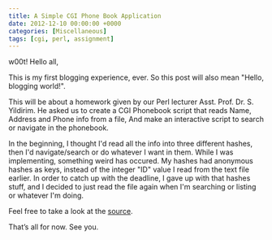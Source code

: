 ```yaml
---
title: A Simple CGI Phone Book Application
date: 2012-12-10 00:00:00 +0000
categories: [Miscellaneous]
tags: [cgi, perl, assignment]
---
```


w00t! Hello all,

This is my first blogging experience, ever. So this post will also mean "Hello, blogging world!".

This will be about a homework given by our Perl lecturer Asst. Prof. Dr. S. Yildirim. He asked us to create a CGI Phonebook script that reads Name, Address and Phone info from a file, And make an interactive script to search or navigate in the phonebook.

In the beginning, I thought I'd read all the info into three different hashes, then I'd navigate/search or do whatever I want in them. While I was implementing, something weird has occured. My hashes had anonymous hashes as keys, instead of the integer "ID" value I read from the text file earlier. In order to catch up with the deadline, I gave up with that hashes stuff, and I decided to just read the file again when I'm searching or listing or whatever I'm doing.

Feel free to take a look at the [source](https://github.com/seckin92/cgi-phonebook).

That’s all for now. See you.
